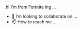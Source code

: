 .hi I'm from Fortnite
ing ...
- 💞️ I’m looking to collaborate on ...
- 📫 How to reach me ...

<!---
Keaton900/Keaton900 is a ✨ special ✨ repository because its `README.md` (this file) appears on your GitHub profile.
You can click the Preview link to take a look at your changes.
--->
